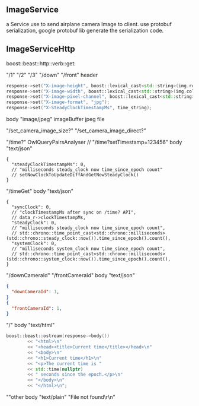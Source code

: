 ImageService
------------------------------------

a Service use to send airplane camera Image to client.
use protobuf serialization, google protobuf lib generate the serialization code.





ImageServiceHttp
------------------------------------

boost::beast::http::verb::get:

"/1"
"/2"
"/3"
"/down"
"/front"
header

```c++
response->set("X-image-height", boost::lexical_cast<std::string>(img.rows));
response->set("X-image-width", boost::lexical_cast<std::string>(img.cols));
response->set("X-image-pixel-channel", boost::lexical_cast<std::string>(img.channels()));
response->set("X-image-format", "jpg");
response->set("X-SteadyClockTimestampMs", time_string);
```

body "image/jpeg"
imageBuffer jpeg file

"/set_camera_image_size?"
"/set_camera_image_direct?"

"/time?"
OwlQueryPairsAnalyser
// "/time?setTimestamp=123456"
body "text/json"

```json5
{
  "steadyClockTimestampMs": 0,
  // "milliseconds steady_clock now time_since_epoch count"
  // setNowClockToUpdateDiffAndGetNowSteadyClock()
}
```

"/timeGet"
body "text/json"

```json5
{
  "syncClock": 0,
  // "clockTimestampMs after sync on /time? API",
  // data_r->clockTimestampMs,
  "steadyClock": 0,
  // "milliseconds steady_clock now time_since_epoch count",
  // std::chrono::time_point_cast<std::chrono::milliseconds>(std::chrono::steady_clock::now()).time_since_epoch().count(),
  "systemClock": 0,
  // "milliseconds system_clock now time_since_epoch count",
  // std::chrono::time_point_cast<std::chrono::milliseconds>(std::chrono::system_clock::now()).time_since_epoch().count(),
}
```

"/downCameraId"
"/frontCameraId"
body "text/json"

```json lines
{
  "downCameraId": 1,
}
{
  "frontCameraId": 1,
}
```

"/"
body "text/html"

```C++
boost::beast::ostream(response->body())
        << "<html>\n"
        << "<head><title>Current time</title></head>\n"
        << "<body>\n"
        << "<h1>Current time</h1>\n"
        << "<p>The current time is "
        << std::time(nullptr)
        << " seconds since the epoch.</p>\n"
        << "</body>\n"
        << "</html>\n";
```

""other
body "text/plain"
"File not found\r\n"

